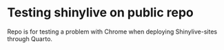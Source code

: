 # Testing shinylive on public repo

Repo is for testing a problem with Chrome when deploying Shinylive-sites through Quarto.  
